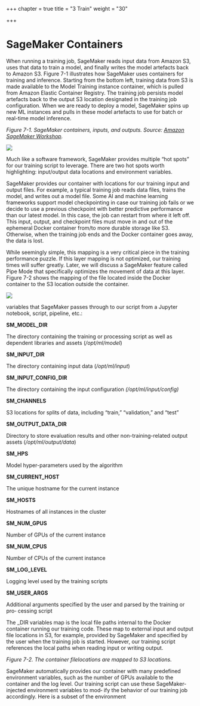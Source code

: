 +++
chapter = true
title = "3 Train"
weight = "30"

+++
# SageMaker Containers

When running a training job, SageMaker reads input data from Amazon S3, uses that data to train a model, and finally writes the model artefacts back to Amazon S3. Figure 7-1 illustrates how SageMaker uses containers for training and inference. Starting from the bottom left, training data from S3 is made available to the Model Training instance container, which is pulled from Amazon Elastic Container Registry. The training job persists model artefacts back to the output S3 location designated in the training job configuration. When we are ready to deploy a model, SageMaker spins up new ML instances and pulls in these model artefacts to use for batch or real-time model inference.

_Figure 7-1. SageMaker containers, inputs, and outputs. Source:_ [_Amazon SageMaker Workshop_](https://oreil.ly/eu9G1)_._

![](/images/containers.png)

Much like a software framework, SageMaker provides multiple “hot spots” for our training script to leverage. There are two hot spots worth highlighting: input/output data locations and environment variables.

SageMaker provides our container with locations for our training input and output files. For example, a typical training job reads data files, trains the model, and writes out a model file. Some AI and machine learning frameworks support model checkpointing in case our training job fails or we decide to use a previous checkpoint with better predictive performance than our latest model. In this case, the job can restart from where it left off. This input, output, and checkpoint files must move in and out of the ephemeral Docker container from/to more durable storage like S3. Otherwise, when the training job ends and the Docker container goes away, the data is lost.

While seemingly simple, this mapping is a very critical piece in the training performance puzzle. If this layer mapping is not optimized, our training times will suffer greatly. Later, we will discuss a SageMaker feature called Pipe Mode that specifically optimizes the movement of data at this layer. Figure 7-2 shows the mapping of the file located inside the Docker container to the S3 location outside the container.

![](/images/filelocations.png)

variables that SageMaker passes through to our script from a Jupyter notebook, script, pipeline, etc.:

**SM_MODEL_DIR**

The directory containing the training or processing script as well as dependent libraries and assets (_/opt/ml/model_)

**SM_INPUT_DIR**

The directory containing input data (_/opt/ml/input_)

**SM_INPUT_CONFIG_DIR**

The directory containing the input configuration _(/opt/ml/input/config)_

**SM_CHANNELS**

S3 locations for splits of data, including “train,” “validation,” and “test”

**SM_OUTPUT_DATA_DIR**

Directory to store evaluation results and other non-training-related output assets (_/opt/ml/output/data_)

**SM_HPS**

Model hyper-parameters used by the algorithm

**SM_CURRENT_HOST**

The unique hostname for the current instance

**SM_HOSTS**

Hostnames of all instances in the cluster

**SM_NUM_GPUS**

Number of GPUs of the current instance

**SM_NUM_CPUS**

Number of CPUs of the current instance

**SM_LOG_LEVEL**

Logging level used by the training scripts

**SM_USER_ARGS**

Additional arguments specified by the user and parsed by the training or pro‐ cessing script

The _DIR variables map is the local file paths internal to the Docker container running our training code. These map to external input and output file locations in S3, for example, provided by SageMaker and specified by the user when the training job is started. However, our training script references the local paths when reading input or writing output.

_Figure 7-2. The container filelocations are mapped to S3 locations._

SageMaker automatically provides our container with many predefined environment variables, such as the number of GPUs available to the container and the log level. Our training script can use these SageMaker-injected environment variables to mod‐ ify the behavior of our training job accordingly. Here is a subset of the environment